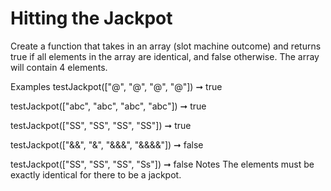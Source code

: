 # Hitting the Jackpot

Create a function that takes in an array (slot machine outcome) and returns true if all elements in the array are identical, and false otherwise. The array will contain 4 elements.

Examples
testJackpot(["@", "@", "@", "@"]) ➞ true

testJackpot(["abc", "abc", "abc", "abc"]) ➞ true

testJackpot(["SS", "SS", "SS", "SS"]) ➞ true

testJackpot(["&&", "&", "&&&", "&&&&"]) ➞ false

testJackpot(["SS", "SS", "SS", "Ss"]) ➞ false
Notes
The elements must be exactly identical for there to be a jackpot.
